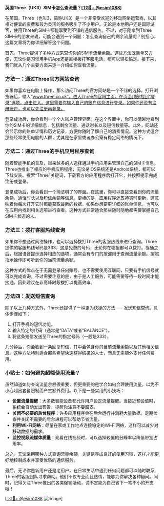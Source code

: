 **英国Three（UK3）SIM卡怎么查流量？[[TG💪+ @esim1088](https://t.me/s/esim1088)]**

在英国，Three（也叫3，简称UK3）是一个非常受欢迎的移动网络运营商，以其相对便宜的资费和较为灵活的服务吸引了不少用户。无论是本地用户还是国际游客，使用Three的SIM卡都能享受到不错的通信服务。不过，对于刚拿到Three SIM卡的朋友来说，可能会遇到一个问题：怎么查询自己的剩余流量呢？别担心，这篇文章将为你详细解答这个问题。

首先，Three提供了多种方式来查询你的SIM卡流量余额。这些方法既简单又方便，无论你是习惯用手机App还是直接拨打客服电话，都可以轻松搞定。接下来，我们就从几个主要方面来逐一介绍如何查看流量。

### 方法一：通过Three官方网站查询

如果你喜欢在电脑上操作，那么访问Three的官方网站是一个不错的选择。打开浏览器后，输入“www.three.co.uk”，进入Three的官网主页。在页面顶部找到“登录”选项，点击进入。这里需要你输入自己的账户信息进行登录。如果你还没有注册账户，也可以先注册再登录。

登录成功后，你会看到一个个人账户管理界面。在这个界面中，你可以清晰地看到你的SIM卡的详细信息，包括剩余流量、通话时长以及短信数量等。此外，网站还会显示你的账单详情和历史记录，方便你随时了解自己的消费情况。这种方式适合那些经常使用电脑的人群，尤其是在家里或者办公室有稳定网络的情况下。

### 方法二：通过Three的手机应用程序查询

随着智能手机的普及，越来越多的人选择通过手机应用来管理自己的SIM卡信息。Three也推出了相应的手机应用程序，无论是iOS系统还是Android系统，都可以下载安装。搜索“Three”关键词，下载官方的应用程序后打开它，并按照提示完成注册或登录。

登录成功后，你会看到一个简洁明了的界面。在这里，你可以直接查看到你的流量余额、通话时长以及短信余额等信息。更棒的是，应用程序还支持实时更新，这意味着你每次打开它时都能获取最新的数据。如果你想要更详细的账单信息，也可以在应用内找到相关选项进行查看。这种方式非常适合那些随时随地都需要掌握自己SIM卡状态的人。

### 方法三：拨打客服热线查询

如果你不想通过网络操作，也可以选择拨打Three的客服热线来进行查询。Three提供的客服热线号码是333，这是免费的号码，无论你在哪里都可以拨打。拨通之后，根据语音提示选择相应的选项，通常会有专门的按键用于查询流量余额。按照指示操作即可听到你的当前流量余额。

这种方式的优点在于无需登录任何账号，也不需要使用互联网，只要有手机信号就可以完成查询。不过需要注意的是，由于是人工服务，可能需要等待一段时间才能接通，因此建议在非高峰时段拨打以提高效率。

### 方法四：发送短信查询

除了以上几种方式外，Three还提供了一种更为快捷的方法——发送短信查询。具体步骤如下：

1. 打开手机的短信功能。
2. 输入特定的代码（通常是“DATA”或者“BALANCE”）。
3. 将这条短信发送至Three的指定号码（一般是333）。

几分钟后，你会收到一条回复短信，其中会包含你的当前流量余额以及其他相关信息。这种方法特别适合那些希望快速获得结果的人士，而且无需额外支付任何费用。

### 小贴士：如何避免超额使用流量？

虽然知道如何查询流量余额很重要，但更重要的是学会如何合理使用流量，以免不小心超出套餐限制而产生额外费用。以下是一些实用的小技巧：

- **设置流量提醒**：大多数智能设备都允许用户设定流量提醒。当接近预设值时，系统会自动发出警告，提醒你注意不要超支。
- **关闭不必要的后台程序**：许多应用程序会在后台运行并消耗大量数据。定期检查并关闭不需要的后台进程可以帮助节省流量。
- **利用Wi-Fi网络**：尽量在家或工作地点连接稳定的Wi-Fi网络，这样可以减少对移动数据的需求。
- **监控视频流媒体质量**：观看在线视频时，可以选择较低的分辨率以降低带宽占用率。

总之，无论采用哪种方式查询流量余额，关键是养成良好的使用习惯，这样才能更好地控制成本并享受优质的通信服务。

最后，无论你是新用户还是老用户，在日常生活中遇到任何问题都可以随时联系Three的客服团队寻求帮助。他们不仅专业而且热情，能够为你解决各种疑问。同时，记得关注Three推出的各类促销活动，说不定能为自己省下一笔不小的开支哦！

[[TG💪+ @esim1088](https://t.me/s/esim1088) ![Image](https://i.postimg.cc/4NQfJmqS/Snipaste-2025-05-13-00-14-12.png)]